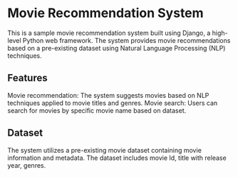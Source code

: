 <h1>Movie Recommendation System</h1>

This is a sample movie recommendation system built using Django, a high-level Python web framework. The system provides movie recommendations based on a pre-existing dataset using Natural Language Processing (NLP) techniques.

<h2>Features</h2>

Movie recommendation: The system suggests movies based on NLP techniques applied to movie titles and genres.
Movie search: Users can search for movies by specific movie name based on dataset.

<h2>Dataset</h2>

The system utilizes a pre-existing movie dataset containing movie information and metadata. The dataset includes movie Id, title with release year, genres.
